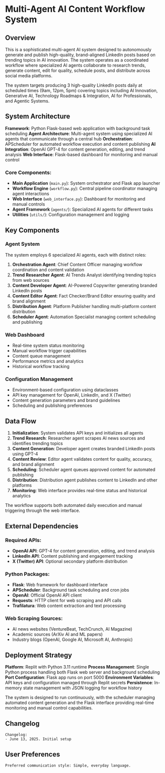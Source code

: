 # Multi-Agent AI Content Workflow System

## Overview

This is a sophisticated multi-agent AI system designed to autonomously generate and publish high-quality, brand-aligned LinkedIn posts based on trending topics in AI innovation. The system operates as a coordinated workflow where specialized AI agents collaborate to research trends, generate content, edit for quality, schedule posts, and distribute across social media platforms.

The system targets producing 3 high-quality LinkedIn posts daily at scheduled times (9am, 12pm, 5pm) covering topics including AI Innovation, Generative AI, Technology Roadmaps & Integration, AI for Professionals, and Agentic Systems.

## System Architecture

**Framework**: Python Flask-based web application with background task scheduling
**Agent Architecture**: Multi-agent system using specialized AI agents that communicate through a central hub
**Orchestration**: APScheduler for automated workflow execution and content publishing
**AI Integration**: OpenAI GPT-4 for content generation, editing, and trend analysis
**Web Interface**: Flask-based dashboard for monitoring and manual control

### Core Components:
- **Main Application** (`main.py`): System orchestrator and Flask app launcher
- **Workflow Engine** (`workflow.py`): Central pipeline coordinator managing agent interactions
- **Web Interface** (`web_interface.py`): Dashboard for monitoring and manual controls
- **Agent Framework** (`agents/`): Specialized AI agents for different tasks
- **Utilities** (`utils/`): Configuration management and logging

## Key Components

### Agent System
The system employs 6 specialized AI agents, each with distinct roles:

1. **Orchestration Agent**: Chief Content Officer managing workflow coordination and content validation
2. **Trend Researcher Agent**: AI Trends Analyst identifying trending topics from web sources
3. **Content Developer Agent**: AI-Powered Copywriter generating branded LinkedIn posts
4. **Content Editor Agent**: Fact Checker/Brand Editor ensuring quality and brand alignment
5. **Distribution Agent**: Platform Publisher handling multi-platform content distribution
6. **Scheduler Agent**: Automation Specialist managing content scheduling and publishing

### Web Dashboard
- Real-time system status monitoring
- Manual workflow trigger capabilities
- Content queue management
- Performance metrics and analytics
- Historical workflow tracking

### Configuration Management
- Environment-based configuration using dataclasses
- API key management for OpenAI, LinkedIn, and X (Twitter)
- Content generation parameters and brand guidelines
- Scheduling and publishing preferences

## Data Flow

1. **Initialization**: System validates API keys and initializes all agents
2. **Trend Research**: Researcher agent scrapes AI news sources and identifies trending topics
3. **Content Generation**: Developer agent creates branded LinkedIn posts using GPT-4
4. **Content Review**: Editor agent validates content for quality, accuracy, and brand alignment
5. **Scheduling**: Scheduler agent queues approved content for automated publishing
6. **Distribution**: Distribution agent publishes content to LinkedIn and other platforms
7. **Monitoring**: Web interface provides real-time status and historical analytics

The workflow supports both automated daily execution and manual triggering through the web interface.

## External Dependencies

### Required APIs:
- **OpenAI API**: GPT-4 for content generation, editing, and trend analysis
- **LinkedIn API**: Content publishing and engagement tracking
- **X (Twitter) API**: Optional secondary platform distribution

### Python Packages:
- **Flask**: Web framework for dashboard interface
- **APScheduler**: Background task scheduling and cron jobs
- **OpenAI**: Official OpenAI API client
- **Requests**: HTTP client for web scraping and API calls
- **Trafilatura**: Web content extraction and text processing

### Web Scraping Sources:
- AI news websites (VentureBeat, TechCrunch, AI Magazine)
- Academic sources (ArXiv AI and ML papers)
- Industry blogs (OpenAI, Google AI, Microsoft AI, Anthropic)

## Deployment Strategy

**Platform**: Replit with Python 3.11 runtime
**Process Management**: Single Python process handling both Flask web server and background scheduling
**Port Configuration**: Flask app runs on port 5000
**Environment Variables**: API keys and configuration managed through Replit secrets
**Persistence**: In-memory state management with JSON logging for workflow history

The system is designed to run continuously, with the scheduler managing automated content generation and the Flask interface providing real-time monitoring and manual control capabilities.

## Changelog

```
Changelog:
- June 13, 2025. Initial setup
```

## User Preferences

```
Preferred communication style: Simple, everyday language.
```